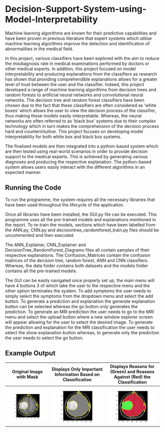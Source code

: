 # Decision-Support-System-using-Model-Interpretability
Machine learning algorithms are known for their predictive capabilities and have been proven in previous literature that expert systems which utilise machine learning algorithms improve the detection and identification of abnormalities in the medical field.


In this project, various classifiers have been explored with the aim to reduce the misdiagnosis rate in medical examinations performed by doctors or other medical experts. In addition, this project focused on model interpretability and producing explanations from the classifiers as research has shown that providing comprehendible explanations allows for a greater level of trust between the user and the classifier. Indeed, this project developed a range of machine learning algorithms from decision trees and random forests to artificial neural networks and convolutional neural networks. The decision tree and random forest classifiers have been chosen due to the fact that these classifiers are often considered as ‘white boxes’ which allows the user to view the decision process of the classifier, thus making these models easily interpretable. Whereas, the neural networks are often referred to as ‘black box’ systems due to their complex technology which in turn makes the comprehension of the decision process hard and counterintuitive. This project focuses on developing model interpretability for both white box and black box systems.


The finalised models are then integrated into a python-based system which are then tested using real-world scenarios in order to provide decision support to the medical experts. This is achieved by generating various diagnoses and producing the respective explanation. The python-based system allows users easily interact with the different algorithms in an expected manner.

## Running the Code
To run the programme, the system requires all the necessary libraries that have been used throughout the lifecycle of the application. 

Once all libraries have been installed, the GUI.py file can be executed. This programme uses all the pre-trained models and explanations mentioned in the report. To re-train the models, sections which have been labelled from the ANN.py, CNN.py and decisiontree_randomforest_train.py files should be uncommented and then executed. 

The ANN_Explainer, CNN_Explainer and DecisionTree_RandomForest_Diagrams files all contain samples of their respective explanations. The Confusion_Matrices contain the confusion matrices of the decision tree, random forest, ANN and CNN classifiers. Whereas, the data folder contains both datasets and the models folder contains all the pre-trained models.

The GUI can be easily navigated once properly set up, the main menu will have 4 buttons 3 of which take the user to the respective menu and the other option terminates the system. To add symptoms the user needs to simply select the symptoms from the dropdown menu and select the add button. To generate a prediction and explanation the generate explanation button can be selected whereas the go button only generates the prediction. To generate an MRI prediction the user needs to go to the MRI menu and select the upload button where a new window explorer screen will appear allowing for the user to select the desired image. To generate the prediction and explanation for the MRI classification the user needs to select the show explanation button whereas, to generate only the prediction the user needs to select the go button.
[]()
## Example Output
Original Image with Mask          |  Displays Only Important Information Based on Classification | Displays Reasons for (Green) and Reasons Against (Red) the Classification
:-------------------------:|:-------------------------:|:-------------------------:
![](https://github.com/constantinosmch/Decision-Support-System-using-Model-Interpretability/blob/main/CNN_Explainer/Figure_4.png)  |  ![](https://github.com/constantinosmch/Decision-Support-System-using-Model-Interpretability/blob/main/CNN_Explainer/Figure_5.png) |  ![](https://github.com/constantinosmch/Decision-Support-System-using-Model-Interpretability/blob/main/CNN_Explainer/Figure_6.png)
<!-- <span class="img_container center" style="display: block;"> -->
<!--     <img alt="test" src="https://github.com/constantinosmch/Decision-Support-System-using-Model-Interpretability/blob/main/CNN_Explainer/Figure_6.png" style="display:block; margin-left: auto; margin-right: auto;" title="caption" />
    <span class="img_caption" style="display: block; text-align: center;">caption</span>
</span> -->
